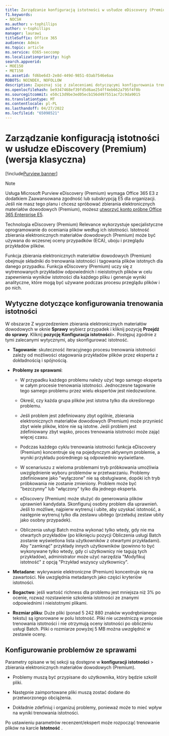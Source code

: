 ```yaml
---
title: Zarządzanie konfiguracją istotności w usłudze eDiscovery (Premium)
f1.keywords:
- NOCSH
ms.author: v-tophillips
author: v-tophillips
manager: laurawi
titleSuffix: Office 365
audience: Admin
ms.topic: article
ms.service: O365-seccomp
ms.localizationpriority: high
search.appverid:
- MOE150
- MET150
ms.assetid: fd6be6d3-2e8d-449d-9851-03ab7546e6aa
ROBOTS: NOINDEX, NOFOLLOW
description: Zapoznaj się z zaleceniami dotyczącymi konfigurowania trenowania istotności w usłudze eDiscovery (Premium), aby oceniać pliki według ich istotności i generować wyniki analityczne.
ms.openlocfilehash: be9347468ef39fd5d6ae254ff4eb662a795f4f0b
ms.sourcegitcommit: e50c13d9be3ed05ecb156d497551acf2c9da9015
ms.translationtype: MT
ms.contentlocale: pl-PL
ms.lasthandoff: 04/27/2022
ms.locfileid: "65098521"
---
```

# <a name="manage-relevance-setup-in-ediscovery-premium-classic"></a>Zarządzanie konfiguracją istotności w usłudze eDiscovery (Premium) (wersja klasyczna)

[!include[Purview banner](../includes/purview-rebrand-banner.md)]

> [!NOTE]
> Usługa Microsoft Purview eDiscovery (Premium) wymaga Office 365 E3 z dodatkiem Zaawansowana zgodność lub subskrypcją E5 dla organizacji. Jeśli nie masz tego planu i chcesz spróbować zbierania elektronicznych materiałów dowodowych (Premium), możesz [utworzyć konto próbne Office 365 Enterprise E5](https://go.microsoft.com/fwlink/p/?LinkID=698279). 
  
 Technologia eDiscovery (Premium) Relevance wykorzystuje specjalistyczne oprogramowanie do oceniania plików według ich istotności. Istotność zbierania elektronicznych materiałów dowodowych (Premium) może być używana do wczesnej oceny przypadków (ECA), uboju i przeglądu przykładów plików. 
  
 Funkcja zbierania elektronicznych materiałów dowodowych (Premium) obejmuje składniki do trenowania istotności i tagowania plików istotnych dla danego przypadku. Funkcja eDiscovery (Premium) uczy się z wytrenowanych przykładów odpowiednich i nieistotnych plików w celu zapewnienia wyników istotności dla każdego pliku i generuje wyniki analityczne, które mogą być używane podczas procesu przeglądu plików i po nich. 
  
## <a name="guidelines-for-setting-up-relevance-training"></a>Wytyczne dotyczące konfigurowania trenowania istotności

 W obszarze Z wyprzedzeniem zbierania elektronicznych materiałów dowodowych w oknie **Sprawy** wybierz przypadek i kliknij pozycję **Przejdź do sprawy**. Kliknij **pozycję Konfiguracja istotności**\>. Postępuj zgodnie z tymi zalecanymi wytycznymi, aby skonfigurować istotność. 
  
- **Tagowanie**: skuteczność iteracyjnego procesu trenowania istotności zależy od możliwości otagowania przykładów plików przez eksperta z dokładnością i spójnością.

- **Problemy ze sprawami**:
  
  - W przypadku każdego problemu należy użyć tego samego eksperta w całym procesie trenowania istotności. Jednoczesne tagowanie tego samego problemu przez wielu ekspertów jest niedozwolone.
  
  - Określ, czy każda grupa plików jest istotna tylko dla określonego problemu.

  - Jeśli problem jest zdefiniowany zbyt ogólnie, zbierania elektronicznych materiałów dowodowych (Premium) może przynieść zbyt wiele plików, które nie są istotne. Jeśli problem jest zdefiniowany zbyt wąsko, proces trenowania istotności może zająć więcej czasu. 

  - Podczas każdego cyklu trenowania istotności funkcja eDiscovery (Premium) koncentruje się na pojedynczym aktywnym problemie, a wyniki przykładu pośredniego są odpowiednio wyświetlane.

  - W scenariuszu z wieloma problemami tryb próbkowania umożliwia uwzględnienie wyboru problemów w przetwarzaniu. Problemy zdefiniowane jako "wyłączone" nie są obsługiwane, dopóki ich tryb próbkowania nie zostanie zmieniony. Problem może być "bezczynny" lub "włączony" tylko dla jednego eksperta.

  - eDiscovery (Premium) może służyć do generowania plików uprawnień kandydata. Skonfiguruj osobny problem dla uprawnień. Jeśli to możliwe, najpierw wytrenuj i ubite, aby uzyskać istotność, a następnie wytrenuj tylko dla zestawu ubitego (przeładuj zestaw ubity jako osobny przypadek). 

  - Obliczenia usługi Batch można wykonać tylko wtedy, gdy nie ma otwartych przykładów (po kliknięciu pozycji Obliczenia usługi Batch zostanie wyświetlona lista użytkowników z otwartymi przykładami). Aby "zamknąć" przykłady innych użytkowników (powinno to być wykonywane tylko wtedy, gdy ci użytkownicy nie tagują tych przykładów), administrator może użyć narzędzia "Modyfikuj istotność" z opcją "Przykład wszyscy użytkownicy".

- **Metadane**: wykrywanie elektroniczne (Premium) koncentruje się na zawartości. Nie uwzględnia metadanych jako części kryteriów istotności.

- **Bogactwo**: jeśli wartość richness dla problemu jest mniejsza niż 3% po ocenie, rozważ rozstawienie szkolenia istotności ze znanymi odpowiednimi i nieistotnymi plikami.

- **Rozmiar pliku**: Duże pliki (ponad 5 242 880 znaków wyodrębnianego tekstu) są ignorowane w polu Istotność. Pliki nie uczestniczą w procesie trenowania istotności i nie otrzymują oceny istotności po obliczeniu usługi Batch. Pliki o rozmiarze powyżej 5 MB można uwzględnić w zestawie oceny.

## <a name="setting-up-case-issues"></a>Konfigurowanie problemów ze sprawami

Parametry opisane w tej sekcji są dostępne w **konfiguracji istotności** \> zbierania elektronicznych materiałów dowodowych (Premium).
  
- Problemy muszą być przypisane do użytkownika, który będzie szkolił pliki.

- Następnie zaimportowane pliki muszą zostać dodane do przetworzonego obciążenia.

- Dokładnie zdefiniuj i organizuj problemy, ponieważ może to mieć wpływ na wyniki trenowania istotności.

Po ustawieniu parametrów recenzent/ekspert może rozpocząć trenowanie plików na karcie **Istotność** .
